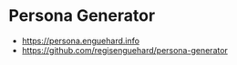 # Persona Generator

* https://persona.enguehard.info
* https://github.com/regisenguehard/persona-generator
